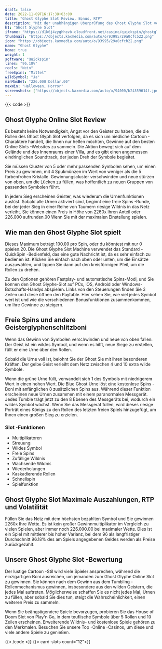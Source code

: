 ```yaml
---
draft: false
date: 2022-11-09T16:17:38+03:00
title: "Ghost Glyphe Slot Review, Bonus, RTP"
description: "Mit der unabhängigen Überprüfung des Ghost Glyphe Slot von QuickSpin können Sie kostenlos oder echtes Geld spielen und hier einen Bonus erhalten!"
h1: "Ghost Glyphe Slot"
iframe: "https://d1k6j4zyghhevb.cloudfront.net/casino/quickspin/ghostglyph/index.html?gameid=easternemeralds&moneymode=fun&partnerid=quickspin"
thumbnail: "https://objects.kaxmedia.com/auto/o/93995/29a0cfcb22.png"
icon: "https://objects.kaxmedia.com/auto/o/93995/29a0cfcb22.png"
name: "Ghost Glyphe"
home: true
weight: 1
software: "Quickspin"
lines: "96.18%"
reels: "Nein"
freeSpins: "Mittel"
wildSymbol: "Ja"
minMaxBet: "226.000 Dollar.00"
maxWin: "Halloween, Horror"
screenshots: ["https://objects.kaxmedia.com/auto/o/94000/b24359614f.jpeg"]
---
```


{{< code >}}<h2>Ghost Glyphe Online Slot Review</h2><p>Es besteht keine Notwendigkeit, Angst vor den Geister zu haben, die die Rollen des Ghost Glyph Slot verfolgen, da es sich um niedliche Cartoon -Charaktere handelt, die Ihnen nur helfen möchten, Gewinne auf den besten Online Slots -Websites zu sammeln. Die Aktion bewegt sich auf dem Gelände und des Innenraums einer Villa, und es gibt einen angemessen eindringlichen Soundtrack, der jeden Dreh der Symbole begleitet.</p><p>Sie müssen Cluster von 5 oder mehr passenden Symbolen sehen, um einen Preis zu gewinnen, mit 4 Spukmünzen im Wert von weniger als die 5 farbenfrohen Kristalle. Gewinnungscluster verschwinden und neue stürzen von oben, um die Lücken zu füllen, was hoffentlich zu neuen Gruppen von passenden Symbolen führt.</p><p>In jedem Sieg erscheinen Geister, was wiederum die Urnenfunktionen auslöst. Sobald alle Urnen aktiviert sind, beginnt eine freie Spins -Runde, bei der jeder Sieg in einer Reihe von Taumern riesige Wildnis in das Netz verleiht. Sie können einen Preis in Höhe von 2260x Ihren Anteil oder 226.000 aufrunden.00 Wenn Sie mit der maximalen Einstellung spielen.</p><h2>Wie man den Ghost Glyphe Slot spielt</h2><p>Dieses Maximum beträgt 100.00 pro Spin, oder du könntest mit nur 0 spielen.20. Die Ghost Glyphe Slot Machine verwendet das Standard -QuickSpin -Bedienfeld, das eine gute Nachricht ist, da es sehr einfach zu bedienen ist. Klicken Sie einfach nach oben oder unten, um die Einsätze auszuwählen, und tippen Sie dann auf den kreisförmigen Pfeil, um die Rollen zu drehen.</p><p>Zu den Optionen gehören Fastplay- und automatische Spins-Modi, und Sie können den Ghost Glyphe-Slot auf PCs, iOS, Android oder Windows-Botschafts-Handys abspielen. Links von den Steuerungen finden Sie 3 Zeilen und diese öffnen den Paytable. Hier sehen Sie, wie viel jedes Symbol wert ist und wie die verschiedenen Bonusfunktionen zusammenkommen, um Ihre Gewinne zu steigern.</p><h2>Freie Spins und andere Geisterglyphenschlitzboni</h2><p>Wenn das Gewinn von Symbolen verschwinden und neue von oben fallen. Der Geist ist ein wildes Symbol, und wenn es hilft, neue Siege zu erstellen, füllt er eine Urne über den Rollen.</p><p>Sobald die Urne voll ist, belohnt Sie der Ghost Sie mit ihren besonderen Kräften. Der gelbe Geist verleiht dem Netz zwischen 4 und 10 extra wilde Symbole.</p><p>Wenn die grüne Urne füllt, verwandelt sich 1 des Symbols mit niedrigerem Wert in einen hohen Wert. Die Blue Ghost Urne löst eine kostenlose Spins -Boni mit anfänglichen 8 zusätzlichen Spins aus. Während dieser Funktion erscheinen neue Urnen zusammen mit einem paranormalen Messgerät. Jedes Tumble trägt jetzt zu den 8 Ebenen des Messgeräts bei, wodurch ein wildes Symbol wächst. Wenn Sie das Messgerät füllen, wird dieses riesige Porträt eines Königs zu den Rollen des letzten freien Spiels hinzugefügt, um Ihnen einen großen Sieg zu erzielen.</p><h3>
Slot -Funktionen</h3><ul>
<li></span>
Multiplikatoren</li>
<li></span>
Streuung</li>
<li></span>
Wildes Symbol</li>
<li></span>
Freie Spins</li>
<li></span>
Zufällige Wildnis</li>
<li></span>
Wachsende Wildnis</li>
<li></span>
Wiederholungen</li>
<li></span>
Kaskadierende Rollen</li>
<li></span>
Schnellspin</li>
<li></span>
Spielfunktion</li></ul><h2>Ghost Glyphe Slot Maximale Auszahlungen, RTP und Volatilität</h2><p>Füllen Sie das Netz mit dem höchsten bezahlten Symbol und Sie gewinnen 2260x Ihre Wette. Es ist kein großer Gewinnmultiplikator im Vergleich zu vielen Spielen, aber immer noch 226.000.00 bei maximaler Wette. Dies ist ein Spiel mit mittlerer bis hoher Varianz, bei dem 96 als langfristiger Durchschnitt 96.18% des am Spiels angegebenen Geldes werden als Preise zurückgezahlt.</p><h2>Unsere Ghost Glyphe Slot -Bewertung</h2><p>Der lustige Cartoon -Stil wird viele Spieler ansprechen, während die einzigartigen Boni ausreichen, um jemanden zum Ghost Glyphe Online Slot zu gewinnen. Sie können nach dem Gewinn aus dem Tumbling -Rollenmechanismus gewinnen, insbesondere aus den wilden Geistern, die jedes Mal auftreten. Möglicherweise schaffen Sie es nicht jedes Mal, Urnen zu füllen, aber sobald Sie dies tun, steigt die Wahrscheinlichkeit, einen weiteren Preis zu sammeln.</p><p>Wenn Sie beängstigendere Spiele bevorzugen, probieren Sie das House of Doom Slot von Play'n Go, in dem teuflische Symbole über 5 Rollen und 10 Zeilen erscheinen. Erweiterende Wildnis- und kostenlose Spiele gehören zu den Merkmalen. Besuchen Sie unsere Top -Online -Casinos, um diese und viele andere Spiele zu genießen.</p>{{< /code >}}
{{< card-slots count="12">}}